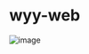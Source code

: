# wyy-web
![image](https://user-images.githubusercontent.com/68885555/109927620-75375f80-7cff-11eb-9777-8c4acd3ba71a.png)
